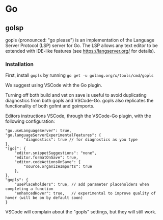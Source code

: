 # Go

## golsp

gopls (pronounced: "go please") is an implementation of the Language Server Protocol (LSP) server for Go. The LSP allows any text editor to be extended with IDE-like features (see https://langserver.org/ for details).

### Installation

First, install `gopls` by running
```go get -u golang.org/x/tools/cmd/gopls```

We suggest using VSCode with the Go plugin.

Turning off both build and vet on save is useful to avoid duplicating diagnostics from both gopls and VSCode-Go. gopls also replicates the functionality of both gofmt and goimports.

Editors instructions
VSCode, through the VSCode-Go plugin, with the following configuration:

```
"go.useLanguageServer": true,
"go.languageServerExperimentalFeatures": {
        "diagnostics": true // for diagnostics as you type
},
"[go]": {
    "editor.snippetSuggestions": "none",
    "editor.formatOnSave": true,
    "editor.codeActionsOnSave": {
        "source.organizeImports": true
    },
},
"gopls": {
    "usePlaceholders": true, // add parameter placeholders when completing a function
    "enhancedHover": true,   // experimental to improve quality of hover (will be on by default soon)
}
```

VSCode will complain about the "gopls" settings, but they will still work.
